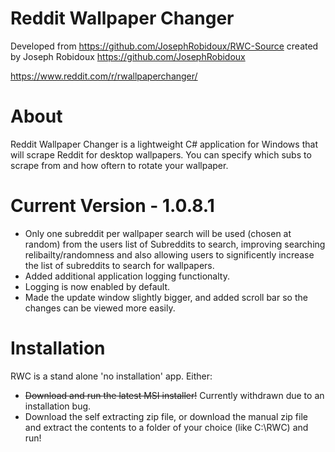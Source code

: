 # Reddit Wallpaper Changer
Developed from https://github.com/JosephRobidoux/RWC-Source created by Joseph Robidoux https://github.com/JosephRobidoux

https://www.reddit.com/r/rwallpaperchanger/

# About
Reddit Wallpaper Changer is a lightweight C# application for Windows that will scrape Reddit for desktop wallpapers. You can specify which subs to scrape from and how oftern to rotate your wallpaper.

# Current Version - 1.0.8.1
- Only one subreddit per wallpaper search will be used (chosen at random) from the users list of Subreddits to search, improving searching relibailty/randomness and also allowing users to significently increase the list of subreddits to search for wallpapers.    
- Added additional application logging functionalty.   
- Logging is now enabled by default.
- Made the update window slightly bigger, and added scroll bar so the changes can be viewed more easily.

# Installation
RWC is a stand alone 'no installation' app. Either:

- ~~Download and run the latest MSI installer!~~  Currently withdrawn due to an installation bug.   
- Download the self extracting zip file, or download the manual zip file and extract the contents to a folder of your choice (like C:\RWC) and run! 
